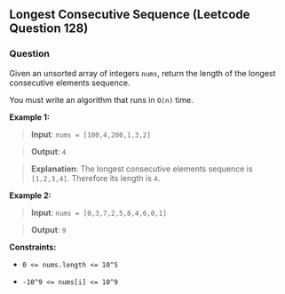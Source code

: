 ## Longest Consecutive Sequence (Leetcode Question 128)

### Question
Given an unsorted array of integers `nums`, return the length of the longest consecutive elements sequence.

You must write an algorithm that runs in `O(n)` time.

**Example 1:**

> **Input**: `nums = [100,4,200,1,3,2]`

> **Output**: `4`

> **Explanation**:  The longest consecutive elements sequence is `[1,2,3,4]`. Therefore its length is `4`.

**Example 2:**

> **Input**: `nums = [0,3,7,2,5,8,4,6,0,1]`

> **Output**: `9`

**Constraints:**

- `0 <= nums.length <= 10^5`

- `-10^9 <= nums[i] <= 10^9`